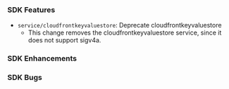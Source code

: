### SDK Features

* `service/cloudfrontkeyvaluestore`: Deprecate cloudfrontkeyvaluestore
  * This change removes the cloudfrontkeyvaluestore service, since it does not support sigv4a.
### SDK Enhancements

### SDK Bugs
